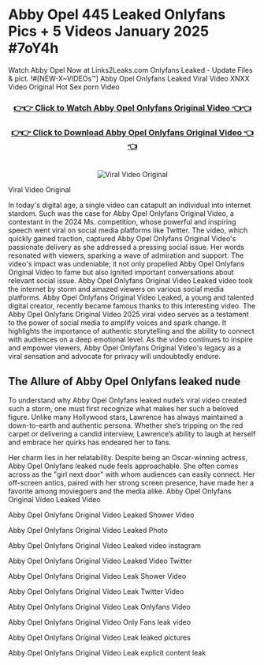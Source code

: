 # Abby Opel 445 Leaked Onlyfans Pics + 5 Videos January 2025 #7oY4h

Watch Abby Opel Now at Links2Leaks.com Onlyfans Leaked - Update Files & pict. !#[NEW-X~VIDEOs™] Abby Opel Onlyfans Leaked Viral Video XNXX Video Original Hot Sex porn Video
<br>
<div align="center">
<h3><a href="https://links2leaks.com/abbyopel" rel="nofollow">👉👉 Click to Watch Abby Opel Onlyfans Original Video 👈👈</a></h3>
<h3><a href="https://links2leaks.com/abbyopel" rel="nofollow">👉👉 Click to Download Abby Opel Onlyfans Original Video 👈👈</a></h3>
<br>
<a href="https://links2leaks.com/abbyopel" rel="nofollow"><img src="https://i.ibb.co/Gkj2r4b/banner.png" alt="Viral Video Original" style="max-width: 100%; display: inline-block;" data-target="animated-image.originalImage"></a>
</div>

Viral Video Original

In today's digital age, a single video can catapult an individual into internet stardom. Such was the case for Abby Opel Onlyfans Original Video, a contestant in the 2024 Ms. competition, whose powerful and inspiring speech went viral on social media platforms like Twitter.
The video, which quickly gained traction, captured Abby Opel Onlyfans Original Video's passionate delivery as she addressed a pressing social issue. Her words resonated with viewers, sparking a wave of admiration and support. The video's impact was undeniable; it not only propelled Abby Opel Onlyfans Original Video to fame but also ignited important conversations about relevant social issue.
Abby Opel Onlyfans Original Video Leaked video took the internet by storm and amazed viewers on various social media platforms. Abby Opel Onlyfans Original Video Leaked, a young and talented digital creator, recently became famous thanks to this interesting video.
The Abby Opel Onlyfans Original Video 2025 viral video serves as a testament to the power of social media to amplify voices and spark change. It highlights the importance of authentic storytelling and the ability to connect with audiences on a deep emotional level. As the video continues to inspire and empower viewers, Abby Opel Onlyfans Original Video's legacy as a viral sensation and advocate for privacy will undoubtedly endure.

<h2>The Allure of Abby Opel Onlyfans leaked nude</h2>


To understand why Abby Opel Onlyfans leaked nude’s viral video created such a storm, one must first recognize what makes her such a beloved figure. Unlike many Hollywood stars, Lawrence has always maintained a down-to-earth and authentic persona. Whether she’s tripping on the red carpet or delivering a candid interview, Lawrence’s ability to laugh at herself and embrace her quirks has endeared her to fans.

Her charm lies in her relatability. Despite being an Oscar-winning actress, Abby Opel Onlyfans leaked nude feels approachable. She often comes across as the "girl next door" with whom audiences can easily connect. Her off-screen antics, paired with her strong screen presence, have made her a favorite among moviegoers and the media alike.
Abby Opel Onlyfans Original Video Leaked Video

Abby Opel Onlyfans Original Video Leaked Shower Video

Abby Opel Onlyfans Original Video Leaked Photo

Abby Opel Onlyfans Original Video Leaked video instagram

Abby Opel Onlyfans Original Video Leaked Video Twitter

Abby Opel Onlyfans Original Video Leak Shower Video

Abby Opel Onlyfans Original Video Leak Twitter Video

Abby Opel Onlyfans Original Video Leak Onlyfans Video

Abby Opel Onlyfans Original Video Only Fans leak video

Abby Opel Onlyfans Original Video Leak leaked pictures

Abby Opel Onlyfans Original Video Leak explicit content leak